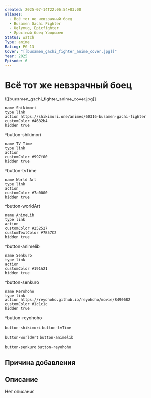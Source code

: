 ```yaml
---
created: 2025-07-14T22:06:54+03:00
aliases:
  - Всё тот же невзрачный боец
  - Busamen Gachi Fighter
  - Uglymug, Epicfighter
  - Яростный боец Уродомен
Status: watch
Type: anime
Rating: PG-13
Cover: "[[busamen_gachi_fighter_anime_cover.jpg]]"
Year: 2025
Episode: 6
---
```


# Всё тот же невзрачный боец

![[busamen_gachi_fighter_anime_cover.jpg]]

```button
name Shikimori
type link
action https://shikimori.one/animes/60316-busamen-gachi-fighter
customColor #4682b4
hidden true
```
^button-shikimori

```button
name TV Time
type link
action 
customColor #997f00
hidden true
```
^button-tvTime

```button
name World Art
type link
action 
customColor #7a0000
hidden true
```
^button-worldArt

```button
name AnimeLib
type link
action 
customColor #252527
customTextColor #7E57C2
hidden true
```
^button-animelib

```button
name Senkuro
type link
action 
customColor #191A21
hidden true
```
^button-senkuro

```button
name ReYohoho
type link
action https://reyohoho.github.io/reyohoho/movie/8490682
customColor #1c1c1c
hidden true
```
^button-reyohoho



`button-shikimori` `button-tvTime`

`button-worldArt` `button-animelib`

`button-senkuro` `button-reyohoho`



## Причина добавления




## Описание

Нет описания

